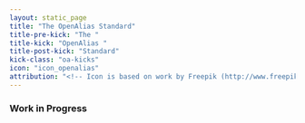```yaml
---
layout: static_page
title: "The OpenAlias Standard"
title-pre-kick: "The "
title-kick: "OpenAlias "
title-post-kick: "Standard"
kick-class: "oa-kicks"
icon: "icon_openalias"
attribution: "<!-- Icon is based on work by Freepik (http://www.freepik.com) and is licensed under Creative Commons BY 3.0 -->"
---
```


### Work in Progress